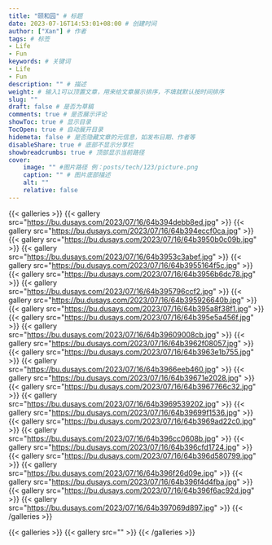 ```yaml
---
title: "颐和园" # 标题
date: 2023-07-16T14:53:01+08:00 # 创建时间
author: ["Xan"] # 作者
tags: # 标签
- Life
- Fun
keywords: # 关键词
- Life
- Fun
description: "" # 描述
weight: # 输入1可以顶置文章，用来给文章展示排序，不填就默认按时间排序
slug: ""
draft: false # 是否为草稿
comments: true # 是否展示评论
showToc: true # 显示目录
TocOpen: true # 自动展开目录
hidemeta: false # 是否隐藏文章的元信息，如发布日期、作者等
disableShare: true # 底部不显示分享栏
showbreadcrumbs: true # 顶部显示当前路径
cover:
    image: "" #图片路径 例：posts/tech/123/picture.png
    caption: "" # 图片底部描述
    alt: ""
    relative: false
---
```


{{< galleries >}}
{{< gallery src="https://bu.dusays.com/2023/07/16/64b394debb8ed.jpg" >}}
{{< gallery src="https://bu.dusays.com/2023/07/16/64b394eccf0ca.jpg" >}}
{{< gallery src="https://bu.dusays.com/2023/07/16/64b3950b0c09b.jpg" >}}
{{< gallery src="https://bu.dusays.com/2023/07/16/64b3953c3abef.jpg" >}}
{{< gallery src="https://bu.dusays.com/2023/07/16/64b3955164f5c.jpg" >}}
{{< gallery src="https://bu.dusays.com/2023/07/16/64b3956b6dc78.jpg" >}}
{{< gallery src="https://bu.dusays.com/2023/07/16/64b395796ccf2.jpg" >}}
{{< gallery src="https://bu.dusays.com/2023/07/16/64b395926640b.jpg" >}}
{{< gallery src="https://bu.dusays.com/2023/07/16/64b395a8f38f1.jpg" >}}
{{< gallery src="https://bu.dusays.com/2023/07/16/64b395e5a456f.jpg" >}}
{{< gallery src="https://bu.dusays.com/2023/07/16/64b39609008cb.jpg" >}}
{{< gallery src="https://bu.dusays.com/2023/07/16/64b3962f08057.jpg" >}}
{{< gallery src="https://bu.dusays.com/2023/07/16/64b3963e1b755.jpg" >}}
{{< gallery src="https://bu.dusays.com/2023/07/16/64b3966eeb460.jpg" >}}
{{< gallery src="https://bu.dusays.com/2023/07/16/64b39671e2028.jpg" >}}
{{< gallery src="https://bu.dusays.com/2023/07/16/64b3967766c32.jpg" >}}
{{< gallery src="https://bu.dusays.com/2023/07/16/64b3969539202.jpg" >}}
{{< gallery src="https://bu.dusays.com/2023/07/16/64b39699f1536.jpg" >}}
{{< gallery src="https://bu.dusays.com/2023/07/16/64b3969ad22c0.jpg" >}}
{{< gallery src="https://bu.dusays.com/2023/07/16/64b396cc0608b.jpg" >}}
{{< gallery src="https://bu.dusays.com/2023/07/16/64b396cfd1724.jpg" >}}
{{< gallery src="https://bu.dusays.com/2023/07/16/64b396d580799.jpg" >}}
{{< gallery src="https://bu.dusays.com/2023/07/16/64b396f26d09e.jpg" >}}
{{< gallery src="https://bu.dusays.com/2023/07/16/64b396f4d4fba.jpg" >}}
{{< gallery src="https://bu.dusays.com/2023/07/16/64b396f6ac92d.jpg" >}}
{{< gallery src="https://bu.dusays.com/2023/07/16/64b397069d897.jpg" >}}
{{< /galleries >}}

{{< galleries >}}
{{< gallery src="" >}}
{{< /galleries >}}